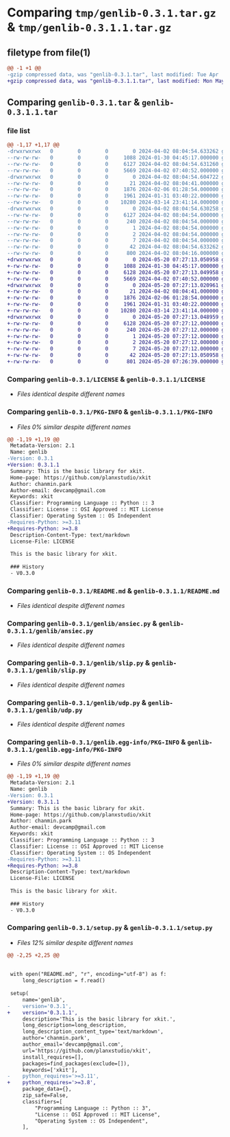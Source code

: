 # Comparing `tmp/genlib-0.3.1.tar.gz` & `tmp/genlib-0.3.1.1.tar.gz`

## filetype from file(1)

```diff
@@ -1 +1 @@
-gzip compressed data, was "genlib-0.3.1.tar", last modified: Tue Apr  2 08:04:54 2024, max compression
+gzip compressed data, was "genlib-0.3.1.1.tar", last modified: Mon May 20 07:27:13 2024, max compression
```

## Comparing `genlib-0.3.1.tar` & `genlib-0.3.1.1.tar`

### file list

```diff
@@ -1,17 +1,17 @@
-drwxrwxrwx   0        0        0        0 2024-04-02 08:04:54.633262 genlib-0.3.1/
--rw-rw-rw-   0        0        0     1088 2024-01-30 04:45:17.000000 genlib-0.3.1/LICENSE
--rw-rw-rw-   0        0        0     6127 2024-04-02 08:04:54.631260 genlib-0.3.1/PKG-INFO
--rw-rw-rw-   0        0        0     5669 2024-04-02 07:40:52.000000 genlib-0.3.1/README.md
-drwxrwxrwx   0        0        0        0 2024-04-02 08:04:54.604722 genlib-0.3.1/genlib/
--rw-rw-rw-   0        0        0       21 2024-04-02 08:04:41.000000 genlib-0.3.1/genlib/__init__.py
--rw-rw-rw-   0        0        0     1876 2024-02-06 01:28:54.000000 genlib-0.3.1/genlib/ansiec.py
--rw-rw-rw-   0        0        0     1961 2024-01-31 03:40:22.000000 genlib-0.3.1/genlib/slip.py
--rw-rw-rw-   0        0        0    10280 2024-03-14 23:41:14.000000 genlib-0.3.1/genlib/udp.py
-drwxrwxrwx   0        0        0        0 2024-04-02 08:04:54.630258 genlib-0.3.1/genlib.egg-info/
--rw-rw-rw-   0        0        0     6127 2024-04-02 08:04:54.000000 genlib-0.3.1/genlib.egg-info/PKG-INFO
--rw-rw-rw-   0        0        0      240 2024-04-02 08:04:54.000000 genlib-0.3.1/genlib.egg-info/SOURCES.txt
--rw-rw-rw-   0        0        0        1 2024-04-02 08:04:54.000000 genlib-0.3.1/genlib.egg-info/dependency_links.txt
--rw-rw-rw-   0        0        0        2 2024-04-02 08:04:54.000000 genlib-0.3.1/genlib.egg-info/not-zip-safe
--rw-rw-rw-   0        0        0        7 2024-04-02 08:04:54.000000 genlib-0.3.1/genlib.egg-info/top_level.txt
--rw-rw-rw-   0        0        0       42 2024-04-02 08:04:54.633262 genlib-0.3.1/setup.cfg
--rw-rw-rw-   0        0        0      800 2024-04-02 08:04:16.000000 genlib-0.3.1/setup.py
+drwxrwxrwx   0        0        0        0 2024-05-20 07:27:13.050958 genlib-0.3.1.1/
+-rw-rw-rw-   0        0        0     1088 2024-01-30 04:45:17.000000 genlib-0.3.1.1/LICENSE
+-rw-rw-rw-   0        0        0     6128 2024-05-20 07:27:13.049958 genlib-0.3.1.1/PKG-INFO
+-rw-rw-rw-   0        0        0     5669 2024-04-02 07:40:52.000000 genlib-0.3.1.1/README.md
+drwxrwxrwx   0        0        0        0 2024-05-20 07:27:13.020961 genlib-0.3.1.1/genlib/
+-rw-rw-rw-   0        0        0       21 2024-04-02 08:04:41.000000 genlib-0.3.1.1/genlib/__init__.py
+-rw-rw-rw-   0        0        0     1876 2024-02-06 01:28:54.000000 genlib-0.3.1.1/genlib/ansiec.py
+-rw-rw-rw-   0        0        0     1961 2024-01-31 03:40:22.000000 genlib-0.3.1.1/genlib/slip.py
+-rw-rw-rw-   0        0        0    10280 2024-03-14 23:41:14.000000 genlib-0.3.1.1/genlib/udp.py
+drwxrwxrwx   0        0        0        0 2024-05-20 07:27:13.048959 genlib-0.3.1.1/genlib.egg-info/
+-rw-rw-rw-   0        0        0     6128 2024-05-20 07:27:12.000000 genlib-0.3.1.1/genlib.egg-info/PKG-INFO
+-rw-rw-rw-   0        0        0      240 2024-05-20 07:27:12.000000 genlib-0.3.1.1/genlib.egg-info/SOURCES.txt
+-rw-rw-rw-   0        0        0        1 2024-05-20 07:27:12.000000 genlib-0.3.1.1/genlib.egg-info/dependency_links.txt
+-rw-rw-rw-   0        0        0        2 2024-05-20 07:27:12.000000 genlib-0.3.1.1/genlib.egg-info/not-zip-safe
+-rw-rw-rw-   0        0        0        7 2024-05-20 07:27:12.000000 genlib-0.3.1.1/genlib.egg-info/top_level.txt
+-rw-rw-rw-   0        0        0       42 2024-05-20 07:27:13.050958 genlib-0.3.1.1/setup.cfg
+-rw-rw-rw-   0        0        0      801 2024-05-20 07:26:39.000000 genlib-0.3.1.1/setup.py
```

### Comparing `genlib-0.3.1/LICENSE` & `genlib-0.3.1.1/LICENSE`

 * *Files identical despite different names*

### Comparing `genlib-0.3.1/PKG-INFO` & `genlib-0.3.1.1/PKG-INFO`

 * *Files 0% similar despite different names*

```diff
@@ -1,19 +1,19 @@
 Metadata-Version: 2.1
 Name: genlib
-Version: 0.3.1
+Version: 0.3.1.1
 Summary: This is the basic library for xkit.
 Home-page: https://github.com/planxstudio/xkit
 Author: chanmin.park
 Author-email: devcamp@gmail.com
 Keywords: xkit
 Classifier: Programming Language :: Python :: 3
 Classifier: License :: OSI Approved :: MIT License
 Classifier: Operating System :: OS Independent
-Requires-Python: >=3.11
+Requires-Python: >=3.8
 Description-Content-Type: text/markdown
 License-File: LICENSE
 
 This is the basic library for xkit.
 
 ### History
 - V0.3.0
```

### Comparing `genlib-0.3.1/README.md` & `genlib-0.3.1.1/README.md`

 * *Files identical despite different names*

### Comparing `genlib-0.3.1/genlib/ansiec.py` & `genlib-0.3.1.1/genlib/ansiec.py`

 * *Files identical despite different names*

### Comparing `genlib-0.3.1/genlib/slip.py` & `genlib-0.3.1.1/genlib/slip.py`

 * *Files identical despite different names*

### Comparing `genlib-0.3.1/genlib/udp.py` & `genlib-0.3.1.1/genlib/udp.py`

 * *Files identical despite different names*

### Comparing `genlib-0.3.1/genlib.egg-info/PKG-INFO` & `genlib-0.3.1.1/genlib.egg-info/PKG-INFO`

 * *Files 0% similar despite different names*

```diff
@@ -1,19 +1,19 @@
 Metadata-Version: 2.1
 Name: genlib
-Version: 0.3.1
+Version: 0.3.1.1
 Summary: This is the basic library for xkit.
 Home-page: https://github.com/planxstudio/xkit
 Author: chanmin.park
 Author-email: devcamp@gmail.com
 Keywords: xkit
 Classifier: Programming Language :: Python :: 3
 Classifier: License :: OSI Approved :: MIT License
 Classifier: Operating System :: OS Independent
-Requires-Python: >=3.11
+Requires-Python: >=3.8
 Description-Content-Type: text/markdown
 License-File: LICENSE
 
 This is the basic library for xkit.
 
 ### History
 - V0.3.0
```

### Comparing `genlib-0.3.1/setup.py` & `genlib-0.3.1.1/setup.py`

 * *Files 12% similar despite different names*

```diff
@@ -2,25 +2,25 @@
 
 
 with open("README.md", "r", encoding="utf-8") as f:
     long_description = f.read()
     
 setup(
     name='genlib',
-    version='0.3.1',
+    version='0.3.1.1',
     description='This is the basic library for xkit.',
     long_description=long_description,
     long_description_content_type='text/markdown',
     author='chanmin.park',
     author_email='devcamp@gmail.com',
     url='https://github.com/planxstudio/xkit',
     install_requires=[],
     packages=find_packages(exclude=[]),    
     keywords=['xkit'],
-    python_requires='>=3.11',
+    python_requires='>=3.8',
     package_data={}, 
     zip_safe=False,
     classifiers=[
         "Programming Language :: Python :: 3",
         "License :: OSI Approved :: MIT License",
         "Operating System :: OS Independent",
     ],
```

